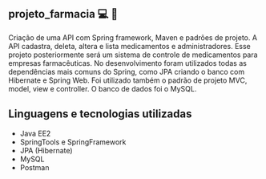 ## projeto_farmacia 💻 💉
Criação de uma API com Spring framework, Maven e padrões de projeto. A API cadastra, deleta, altera e lista medicamentos e administradores. Esse projeto posteriormente será um sistema de controle de medicamentos para empresas farmacêuticas. No desenvolvimento foram utilizados todas as dependências mais comuns do Spring, como JPA criando o banco com Hibernate e Spring Web. Foi utilizado também o padrão de projeto MVC, model, view e controller. O banco de dados foi o MySQL.

## Linguagens e tecnologias utilizadas
  * Java EE2
  * SpringTools e SpringFramework
  * JPA (Hibernate)
  * MySQL
  * Postman
